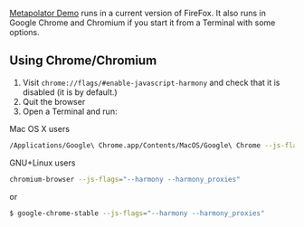 [Metapolator Demo](http://metapolator.com/purple-pill) runs in a current version of FireFox. 
It also runs in Google Chrome and Chromium if you start it from a Terminal with some options.

## Using Chrome/Chromium

1. Visit `chrome://flags/#enable-javascript-harmony` and check that it is disabled (it is by default.)
2. Quit the browser
3. Open a Terminal and run:

Mac OS X users
```sh
/Applications/Google\ Chrome.app/Contents/MacOS/Google\ Chrome --js-flags="--harmony --harmony_proxies"
```
GNU+Linux users
```sh
chromium-browser --js-flags="--harmony --harmony_proxies"
```
or
```sh
$ google-chrome-stable --js-flags="--harmony --harmony_proxies"
```
